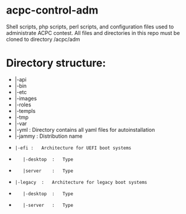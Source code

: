 # acpc-control-adm
Shell scripts, php scripts, perl scripts, and configuration files used to administrate ACPC contest. All files and directories in this repo must be cloned to directory /acpc/adm
# Directory structure:
* |-api
* |-bin
* |-etc
* |-images
* |-roles
* |-templs
* |-tmp
* |-var
* |-yml	: Directory contains all yaml files for autoinstallation
*  |-jammy	:	Distribution name
*     |-efi	:	Architecture for UEFI boot systems
*        |-desktop	:	Type
*        |server	:	Type
*     |-legacy	:	Architecture for legacy boot systems
*        |-desktop	:	Type
*        |-server	:	Type
